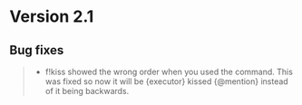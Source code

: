 # Version 2.1

## Bug fixes
> - f!kiss showed the wrong order when you used the command. This was fixed so now it will be {executor} kissed {@mention} instead of it being backwards.

